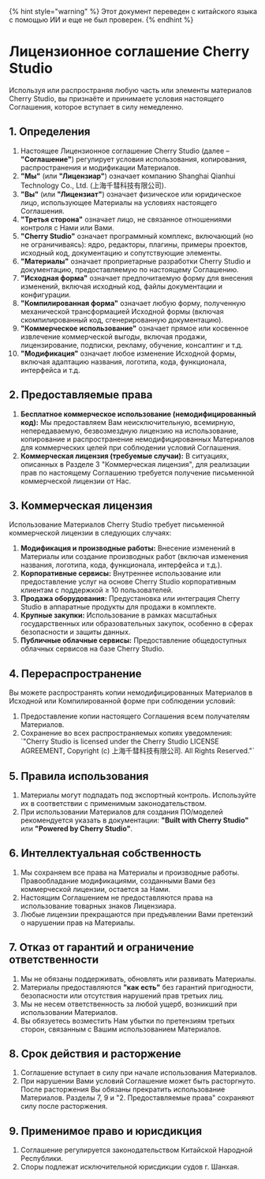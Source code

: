 
{% hint style="warning" %}
Этот документ переведен с китайского языка с помощью ИИ и еще не был проверен.
{% endhint %}

# Лицензионное соглашение Cherry Studio

Используя или распространяя любую часть или элементы материалов Cherry Studio, вы признаёте и принимаете условия настоящего Соглашения, которое вступает в силу немедленно.

## 1. Определения

1. Настоящее Лицензионное соглашение Cherry Studio (далее – **"Соглашение"**) регулирует условия использования, копирования, распространения и модификации Материалов.
2. **"Мы"** (или **"Лицензиар"**) означает компанию Shanghai Qianhui Technology Co., Ltd. (上海千彗科技有限公司).
3. **"Вы"** (или **"Лицензиат"**) означает физическое или юридическое лицо, использующее Материалы на условиях настоящего Соглашения.
4. **"Третья сторона"** означает лицо, не связанное отношениями контроля с Нами или Вами.
5. **"Cherry Studio"** означает программный комплекс, включающий (но не ограничиваясь): ядро, редакторы, плагины, примеры проектов, исходный код, документацию и сопутствующие элементы.
6. **"Материалы"** означает проприетарные разработки Cherry Studio и документацию, предоставляемую по настоящему Соглашению.
7. **"Исходная форма"** означает предпочитаемую форму для внесения изменений, включая исходный код, файлы документации и конфигурации.
8. **"Компилированная форма"** означает любую форму, полученную механической трансформацией Исходной формы (включая скомпилированный код, сгенерированную документацию).
9. **"Коммерческое использование"** означает прямое или косвенное извлечение коммерческой выгоды, включая продажи, лицензирование, подписки, рекламу, обучение, консалтинг и т.д.
10. **"Модификация"** означает любое изменение Исходной формы, включая адаптацию названия, логотипа, кода, функционала, интерфейса и т.д.

## 2. Предоставляемые права

1. **Бесплатное коммерческое использование (немодифицированный код):** Мы предоставляем Вам неисключительную, всемирную, непередаваемую, безвозмездную лицензию на использование, копирование и распространение немодифицированных Материалов для коммерческих целей при соблюдении условий Соглашения.
2. **Коммерческая лицензия (требуемые случаи):** В ситуациях, описанных в Разделе 3 "Коммерческая лицензия", для реализации прав по настоящему Соглашению требуется получение письменной коммерческой лицензии от Нас.

## 3. Коммерческая лицензия

Использование Материалов Cherry Studio требует письменной коммерческой лицензии в следующих случаях:

1. **Модификация и производные работы:** Внесение изменений в Материалы или создание производных работ (включая изменения названия, логотипа, кода, функционала, интерфейса и т.д.).
2. **Корпоративные сервисы:** Внутреннее использование или предоставление услуг на основе Cherry Studio корпоративным клиентам с поддержкой ≥ 10 пользователей.
3. **Продажа оборудования:** Предустановка или интеграция Cherry Studio в аппаратные продукты для продажи в комплекте.
4. **Крупные закупки:** Использование в рамках масштабных государственных или образовательных закупок, особенно в сферах безопасности и защиты данных.
5. **Публичные облачные сервисы:** Предоставление общедоступных облачных сервисов на базе Cherry Studio.

## 4. Перераспространение

Вы можете распространять копии немодифицированных Материалов в Исходной или Компилированной форме при соблюдении условий:

1. Предоставление копии настоящего Соглашения всем получателям Материалов.
2. Сохранение во всех распространяемых копиях уведомления:  
   \`"Cherry Studio is licensed under the Cherry Studio LICENSE AGREEMENT, Copyright (c) 上海千彗科技有限公司. All Rights Reserved."\`

## 5. Правила использования

1. Материалы могут подпадать под экспортный контроль. Используйте их в соответствии с применимым законодательством.
2. При использовании Материалов для создания ПО/моделей рекомендуется указать в документации: **"Built with Cherry Studio"** или **"Powered by Cherry Studio"**.

## 6. Интеллектуальная собственность

1. Мы сохраняем все права на Материалы и производные работы. Правообладание модификациями, созданными Вами без коммерческой лицензии, остается за Нами.
2. Настоящим Соглашением не предоставляются права на использование товарных знаков Лицензиара.
3. Любые лицензии прекращаются при предъявлении Вами претензий о нарушении прав на Материалы.

## 7. Отказ от гарантий и ограничение ответственности

1. Мы не обязаны поддерживать, обновлять или развивать Материалы.
2. Материалы предоставляются **"как есть"** без гарантий пригодности, безопасности или отсутствия нарушений прав третьих лиц.
3. Мы не несем ответственность за любой ущерб, возникший при использовании Материалов.
4. Вы обязуетесь возместить Нам убытки по претензиям третьих сторон, связанным с Вашим использованием Материалов.

## 8. Срок действия и расторжение

1. Соглашение вступает в силу при начале использования Материалов.
2. При нарушении Вами условий Соглашение может быть расторгнуто. После расторжения Вы обязаны прекратить использование Материалов. Разделы 7, 9 и "2. Предоставляемые права" сохраняют силу после расторжения.

## 9. Применимое право и юрисдикция

1. Соглашение регулируется законодательством Китайской Народной Республики.
2. Споры подлежат исключительной юрисдикции судов г. Шанхая.